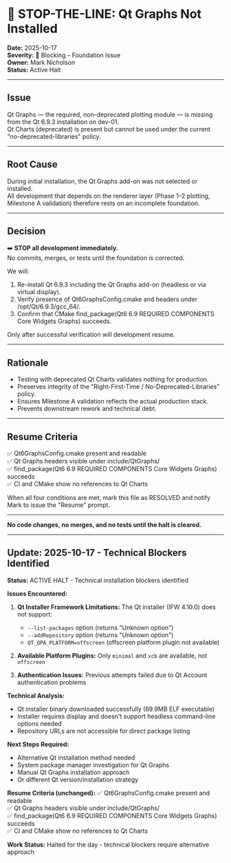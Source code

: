 # 🛑 STOP-THE-LINE: Qt Graphs Not Installed

**Date:** 2025-10-17  
**Severity:** 🔴 Blocking – Foundation Issue  
**Owner:** Mark Nicholson  
**Status:** Active Halt  

---

## Issue

Qt Graphs — the required, non-deprecated plotting module — is missing from the Qt 6.9.3 installation on dev-01.  
Qt Charts (deprecated) is present but cannot be used under the current "no-deprecated-libraries" policy.

---

## Root Cause

During initial installation, the Qt Graphs add-on was not selected or installed.  
All development that depends on the renderer layer (Phase 1–2 plotting, Milestone A validation) therefore rests on an incomplete foundation.

---

## Decision

➡️ **STOP all development immediately.**  
No commits, merges, or tests until the foundation is corrected.

We will:
1. Re-install Qt 6.9.3 including the Qt Graphs add-on (headless or via virtual display).
2. Verify presence of Qt6GraphsConfig.cmake and headers under /opt/Qt/6.9.3/gcc_64/.
3. Confirm that CMake find_package(Qt6 6.9 REQUIRED COMPONENTS Core Widgets Graphs) succeeds.

Only after successful verification will development resume.

---

## Rationale

- Testing with deprecated Qt Charts validates nothing for production.
- Preserves integrity of the "Right-First-Time / No-Deprecated-Libraries" policy.
- Ensures Milestone A validation reflects the actual production stack.
- Prevents downstream rework and technical debt.

---

## Resume Criteria

✅ Qt6GraphsConfig.cmake present and readable  
✅ Qt Graphs headers visible under include/QtGraphs/  
✅ find_package(Qt6 6.9 REQUIRED COMPONENTS Core Widgets Graphs) succeeds  
✅ CI and CMake show no references to Qt Charts  

When all four conditions are met, mark this file as RESOLVED and notify Mark to issue the "Resume" prompt.

---

**No code changes, no merges, and no tests until the halt is cleared.**

---

## Update: 2025-10-17 - Technical Blockers Identified

**Status:** ACTIVE HALT - Technical installation blockers identified

**Issues Encountered:**
1. **Qt Installer Framework Limitations:** The Qt installer (IFW 4.10.0) does not support:
   - `--list-packages` option (returns "Unknown option")
   - `--addRepository` option (returns "Unknown option")
   - `QT_QPA_PLATFORM=offscreen` (offscreen platform plugin not available)

2. **Available Platform Plugins:** Only `minimal` and `xcb` are available, not `offscreen`

3. **Authentication Issues:** Previous attempts failed due to Qt Account authentication problems

**Technical Analysis:**
- Qt installer binary downloaded successfully (69.9MB ELF executable)
- Installer requires display and doesn't support headless command-line options needed
- Repository URLs are not accessible for direct package listing

**Next Steps Required:**
- Alternative Qt installation method needed
- System package manager investigation for Qt Graphs
- Manual Qt Graphs installation approach
- Or different Qt version/installation strategy

**Resume Criteria (unchanged):**
✅ Qt6GraphsConfig.cmake present and readable  
✅ Qt Graphs headers visible under include/QtGraphs/  
✅ find_package(Qt6 6.9 REQUIRED COMPONENTS Core Widgets Graphs) succeeds  
✅ CI and CMake show no references to Qt Charts  

**Work Status:** Halted for the day - technical blockers require alternative approach
